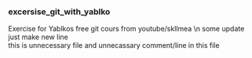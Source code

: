 ### excersise_git_with_yablko

Exercise for Yablkos free git cours from youtube/skllmea \n
some update</br>
just make new line</br>
this is unnecessary file and unnecassary comment/line in this file


